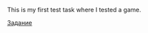 This is my first test task where I tested a game.

[Задание](https://github.com/dkeuch/test_task_game/blob/test_task_file/%D0%A2%D0%B5%D1%81%D1%82%D0%BE%D0%B2%D0%BE%D0%B5%20%D0%B7%D0%B0%D0%B4%D0%B0%D0%BD%D0%B8%D0%B5%20-%20%D0%9A%D0%B5%D1%80%D1%80%D0%B8%D0%B3%D0%B0%D0%BD%20%D0%94%D0%B0%D0%BD%D0%B0.pdf)
